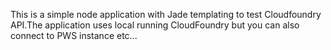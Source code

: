 This is a simple node application with Jade templating to test Cloudfoundry API.The application uses local running CloudFoundry but you can also connect to PWS instance etc...
